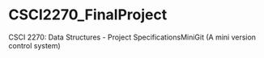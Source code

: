 # CSCI2270_FinalProject
CSCI 2270: Data Structures - Project SpecificationsMiniGit (A mini version control system) 
